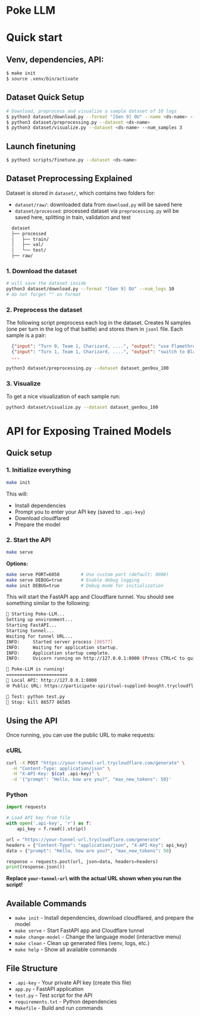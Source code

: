 # Poke LLM

# Quick start
## Venv, dependencies, API:
```sh
$ make init
$ source .venv/bin/activate
```
## Dataset Quick Setup
```sh
# Download, preprocess and visualize a sample dataset of 10 logs
$ python3 dataset/download.py --format "[Gen 9] OU" --name <ds-name> --num_logs 10
$ python3 dataset/preprocessing.py --dataset <ds-name>
$ python3 dataset/visualize.py --dataset <ds-name> --num_samples 3
```
## Launch finetuning
```sh
$ python3 scripts/finetune.py --dataset <ds-name>
```

## Dataset Preprocessing Explained
Dataset is stored in `dataset/`, which contains two folders for:
- `dataset/raw/`: downloaded data from `download.py` will be saved here
- `dataset/processed`: processed dataset via `preprocessing.py` will be saved here, splitting in train, validation and test
```bash
  dataset
  ├── processed
  │   ├── train/
  │   ├── val/
  │   └── test/
  ├── raw/
```

### 1. Download the dataset
```bash
# will save the dataset inside
python3 dataset/download.py --format "[Gen 9] OU" --num_logs 10
# do not forget "" on format
```
### 2. Preprocess the dataset
The following script preprocess each log in the dataset. Creates N samples (one per turn in the log of that battle) and stores them in `jsonl` file. Each sample is a pair:
```json
  {"input": "Turn 0, Team 1, Charizard, ....", "output": "use Flamethrower"},
  {"input": "Turn 1, Team 1, Charizard, ....", "output": "switch to Blastoise"},
  ...
```

```bash
python3 dataset/preprocessing.py --dataset dataset_gen9ou_100
```

### 3. Visualize
To get a nice visualization of each sample run:
```bash
python3 dataset/visualize.py --dataset dataset_gen9ou_100
```

# API for Exposing Trained Models

## Quick setup

### 1. Initialize everything
```bash
make init
```
This will:
- Install dependencies
- Prompt you to enter your API key (saved to `.api-key`)
- Download cloudflared
- Prepare the model

### 2. Start the API
```bash
make serve
```

**Options:**
```bash
make serve PORT=6050        # Use custom port (default: 8000)
make serve DEBUG=true       # Enable debug logging
make init DEBUG=true        # Debug mode for initialization
```

This will start the FastAPI app and Cloudflare tunnel. You should see something similar to the following:

```bash
🚀 Starting Poke-LLM...
Setting up environment...
Starting FastAPI...
Starting tunnel...
Waiting for tunnel URL...
INFO:     Started server process [86577]
INFO:     Waiting for application startup.
INFO:     Application startup complete.
INFO:     Uvicorn running on http://127.0.0.1:8000 (Press CTRL+C to quit)

🎉 Poke-LLM is running!
=======================
📱 Local API: http://127.0.0.1:8000
🌐 Public URL: https://participate-spiritual-supplied-bought.trycloudflare.com

🧪 Test: python test.py
🛑 Stop: kill 86577 86585
```

## Using the API

Once running, you can use the public URL to make requests:

### cURL
```bash
curl -X POST "https://your-tunnel-url.trycloudflare.com/generate" \
  -H "Content-Type: application/json" \
  -H "X-API-Key: $(cat .api-key)" \
  -d '{"prompt": "Hello, how are you?", "max_new_tokens": 50}'
```

### Python
```python
import requests

# Load API key from file
with open('.api-key', 'r') as f:
    api_key = f.read().strip()

url = "https://your-tunnel-url.trycloudflare.com/generate"
headers = {"Content-Type": "application/json", "X-API-Key": api_key}
data = {"prompt": "Hello, how are you?", "max_new_tokens": 50}

response = requests.post(url, json=data, headers=headers)
print(response.json())
```

**Replace `your-tunnel-url` with the actual URL shown when you run the script!**

## Available Commands

- `make init` - Install dependencies, download cloudflared, and prepare the model
- `make serve` - Start FastAPI app and Cloudflare tunnel
- `make change-model` - Change the language model (interactive menu)
- `make clean` - Clean up generated files (venv, logs, etc.)
- `make help` - Show all available commands

## File Structure

- `.api-key` - Your private API key (create this file)
- `app.py` - FastAPI application
- `test.py` - Test script for the API
- `requirements.txt` - Python dependencies
- `Makefile` - Build and run commands

